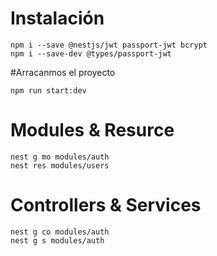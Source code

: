 # Instalación
```
npm i --save @nestjs/jwt passport-jwt bcrypt
npm i --save-dev @types/passport-jwt
```
#Arracanmos el proyecto
```
npm run start:dev
```
# Modules & Resurce
```
nest g mo modules/auth
nest res modules/users
```
# Controllers & Services
```
nest g co modules/auth
nest g s modules/auth
```